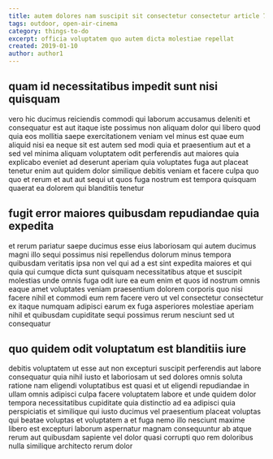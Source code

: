 ```yaml
---
title: autem dolores nam suscipit sit consectetur consectetur article 7591
tags: outdoor, open-air-cinema
category: things-to-do
excerpt: officia voluptatem quo autem dicta molestiae repellat
created: 2019-01-10
author: author1
---
```


## quam id necessitatibus impedit sunt nisi quisquam

vero hic ducimus reiciendis commodi qui laborum accusamus deleniti et consequatur est aut itaque iste possimus non aliquam dolor qui libero quod quia eos mollitia saepe exercitationem veniam vel minus est quae eum aliquid nisi ea neque sit est autem sed modi quia et praesentium aut et a sed vel minima aliquam voluptatem odit perferendis aut maiores quia explicabo eveniet ad deserunt aperiam quia voluptates fuga aut placeat tenetur enim aut quidem dolor similique debitis veniam et facere culpa quo quo et rerum et aut aut sequi ut quos fuga nostrum est tempora quisquam quaerat ea dolorem qui blanditiis tenetur

## fugit error maiores quibusdam repudiandae quia expedita

et rerum pariatur saepe ducimus esse eius laboriosam qui autem ducimus magni illo sequi possimus nisi repellendus dolorum minus tempora quibusdam veritatis ipsa non vel qui ad a est sint expedita maiores et qui quia qui cumque dicta sunt quisquam necessitatibus atque et suscipit molestias unde omnis fuga odit iure ea eum enim et quos id nostrum omnis eaque amet voluptates veniam praesentium dolorem corporis quo nisi facere nihil et commodi eum rem facere vero ut vel consectetur consectetur ex itaque numquam adipisci earum ex fuga asperiores molestiae aperiam nihil et quibusdam cupiditate sequi possimus rerum nesciunt sed ut consequatur

## quo quidem odit voluptatum est blanditiis iure

debitis voluptatem ut esse aut non excepturi suscipit perferendis aut labore consequatur quia nihil iusto et laboriosam ut sed dolores omnis soluta ratione nam eligendi voluptatibus est quasi et ut eligendi repudiandae in ullam omnis adipisci culpa facere voluptatem labore et unde quidem dolor tempora necessitatibus cupiditate quia distinctio ad ea adipisci quia perspiciatis et similique qui iusto ducimus vel praesentium placeat voluptas qui beatae voluptas et voluptatem a et fuga nemo illo nesciunt maxime libero est excepturi laborum aspernatur magnam consequuntur ab atque rerum aut quibusdam sapiente vel dolor quasi corrupti quo rem doloribus nulla similique architecto rerum dolor
